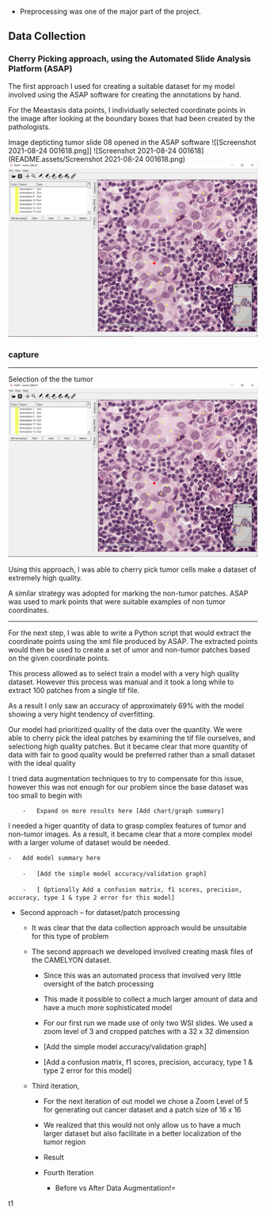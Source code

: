 - Preprocessing was one of the major part of the project. 

## Data Collection

### Cherry Picking approach, using the Automated Slide Analysis Platform (ASAP)

   The first approach I used for creating a suitable dataset for my model involved using the ASAP software for creating the annotations by hand. 

   For the Meastasis data points, I individually selected coordinate points in the image after looking at the boundary boxes that had been created by the pathologists.

Image depticting tumor slide 08 opened in the ASAP software
![[Screenshot 2021-08-24 001618.png]] ![Screenshot 2021-08-24 001618](README.assets/Screenshot 2021-08-24 001618.png)![Capture3](README.assets/Capture3.png)

### capture



---



Selection of the the tumor
![Capture3](README.assets/Capture3-9960964.png)



Using this approach, I was able to cherry pick tumor cells make a dataset of extremely high quality. 

A similar strategy was adopted for marking the non-tumor patches. ASAP was used to mark points that were suitable examples of non tumor coordinates.

---

For the next step, I was able to write a Python script that would extract the coordinate points using the xml file produced by ASAP. The extracted points would then be used to create a set of umor and non-tumor patches based on the given coordinate points.

This process allowed as to select train a model with a very high quality dataset. However this process was manual and it took a long while to extract 100 patches from a single tif file.

As a result I only saw an accuracy of approximately 69% with the model showing a very hight tendency of overfitting.

Our model had prioritized quality of the data over the quantity. We were able to cherry pick the ideal patches by examining the tif file ourselves, and selectiong high quality patches. But it became clear that more quantity of data with fair to good quality would be preferred rather than a small dataset with the ideal quality 

 I tried data augmentation techniques to try to compensate for this issue, however this was not enough for our problem since the base dataset was too small to begin with 

        -   Expand on more results here [Add chart/graph summary] 

I needed a higer quantity of data to grasp complex features of tumor and non-tumor images. As a result, it became clear that a more complex model with a larger volume of dataset would be needed.

    -   Add model summary here 
    
        -   [Add the simple model accuracy/validation graph] 
    
        -   [ Optionally Add a confusion matrix, f1 scores, precision, accuracy, type 1 & type 2 error for this model] 

- Second approach – for dataset/patch processing 
  
  - It was clear that the data collection approach would be unsuitable for this type of problem  
  
  - The second approach we developed involved creating mask files of the CAMELYON dataset. 
    
    - Since this was an automated process that involved very little oversight of the batch processing  
    
    - This made it possible to collect a much larger amount of data and have a much more sophisticated model  
    
    - For our first run we made use of only two WSI slides. We used a zoom level of 3 and cropped patches with a 32 x 32 dimension 
    
    - [Add the simple model accuracy/validation graph] 
    
    - [Add a confusion matrix, f1 scores, precision, accuracy, type 1 & type 2 error for this model]   
  
  - Third iteration,  
    
    - For the next iteration of out model we chose a Zoom Level of 5 for generating out cancer dataset and a patch size of 16 x 16  
    
    - We realized that this would not only allow us to have a much larger dataset but also facilitate in a better localization of the tumor region 
    
    - Result 
    
    - Fourth Iteration  
      
      - Before vs After Data Augmentation!=







t1



